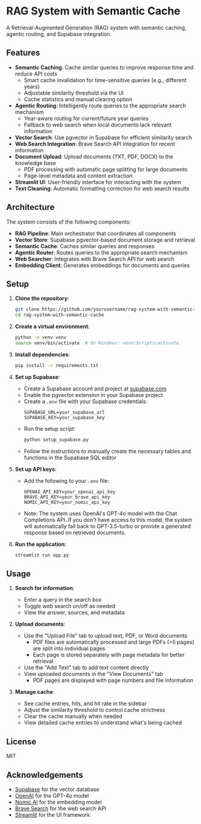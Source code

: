 # RAG System with Semantic Cache

A Retrieval-Augmented Generation (RAG) system with semantic caching, agentic routing, and Supabase integration.

## Features

- **Semantic Caching**: Cache similar queries to improve response time and reduce API costs
  - Smart cache invalidation for time-sensitive queries (e.g., different years)
  - Adjustable similarity threshold via the UI
  - Cache statistics and manual clearing option
- **Agentic Routing**: Intelligently route queries to the appropriate search mechanism
  - Year-aware routing for current/future year queries
  - Fallback to web search when local documents lack relevant information
- **Vector Search**: Use pgvector in Supabase for efficient similarity search
- **Web Search Integration**: Brave Search API integration for recent information
- **Document Upload**: Upload documents (TXT, PDF, DOCX) to the knowledge base
  - PDF processing with automatic page splitting for large documents
  - Page-level metadata and content extraction
- **Streamlit UI**: User-friendly interface for interacting with the system
- **Text Cleaning**: Automatic formatting correction for web search results

## Architecture

The system consists of the following components:

- **RAG Pipeline**: Main orchestrator that coordinates all components
- **Vector Store**: Supabase pgvector-based document storage and retrieval
- **Semantic Cache**: Caches similar queries and responses
- **Agentic Router**: Routes queries to the appropriate search mechanism
- **Web Searcher**: Integrates with Brave Search API for web search
- **Embedding Client**: Generates embeddings for documents and queries

## Setup

1. **Clone the repository**:
   ```bash
   git clone https://github.com/yourusername/rag-system-with-semantic-cache.git
   cd rag-system-with-semantic-cache
   ```

2. **Create a virtual environment**:
   ```bash
   python -m venv venv
   source venv/bin/activate  # On Windows: venv\Scripts\activate
   ```

3. **Install dependencies**:
   ```bash
   pip install -r requirements.txt
   ```

4. **Set up Supabase**:
   - Create a Supabase account and project at [supabase.com](https://supabase.com)
   - Enable the pgvector extension in your Supabase project
   - Create a `.env` file with your Supabase credentials:
     ```
     SUPABASE_URL=your_supabase_url
     SUPABASE_KEY=your_supabase_key
     ```
   - Run the setup script:
     ```bash
     python setup_supabase.py
     ```
   - Follow the instructions to manually create the necessary tables and functions in the Supabase SQL editor

5. **Set up API keys**:
   - Add the following to your `.env` file:
     ```
     OPENAI_API_KEY=your_openai_api_key
     BRAVE_API_KEY=your_brave_api_key
     NOMIC_API_KEY=your_nomic_api_key
     ```
   - Note: The system uses OpenAI's GPT-4o model with the Chat Completions API. If you don't have access to this model, the system will automatically fall back to GPT-3.5-turbo or provide a generated response based on retrieved documents.

6. **Run the application**:
   ```bash
   streamlit run app.py
   ```

## Usage

1. **Search for information**:
   - Enter a query in the search box
   - Toggle web search on/off as needed
   - View the answer, sources, and metadata

2. **Upload documents**:
   - Use the "Upload File" tab to upload text, PDF, or Word documents
     - PDF files are automatically processed and large PDFs (>5 pages) are split into individual pages
     - Each page is stored separately with page metadata for better retrieval
   - Use the "Add Text" tab to add text content directly
   - View uploaded documents in the "View Documents" tab
     - PDF pages are displayed with page numbers and file information

3. **Manage cache**:
   - See cache entries, hits, and hit rate in the sidebar
   - Adjust the similarity threshold to control cache strictness
   - Clear the cache manually when needed
   - View detailed cache entries to understand what's being cached

## License

MIT

## Acknowledgements

- [Supabase](https://supabase.com) for the vector database
- [OpenAI](https://openai.com) for the GPT-4o model
- [Nomic AI](https://nomic.ai) for the embedding model
- [Brave Search](https://brave.com/search) for the web search API
- [Streamlit](https://streamlit.io) for the UI framework
